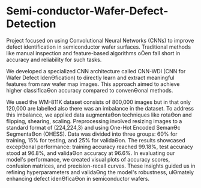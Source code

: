 # Semi-conductor-Wafer-Defect-Detection

Project focused on using Convolutional Neural Networks (CNNs) to improve defect identification in 
semiconductor wafer surfaces. Traditional methods like manual inspection and feature-based 
algorithms oŌen fall short in accuracy and reliability for such tasks.

We developed a specialized CNN architecture called CNN-WDI (CNN for Wafer Defect IdenƟfication) to 
directly learn and extract meaningful features from raw wafer map images. This approach aimed to 
achieve higher classificaƟon accuracy compared to convenƟonal methods.

We used the WM-811K dataset consists of 800,000 images but in that only 120,000 are labelled also 
there was an imbalance in the dataset. To address this imbalance, we applied data augmentaƟon 
techniques like rotaƟon and flipping, shearing, scaling. Preprocessing involved resizing images to a 
standard format of (224,224,3) and using One-Hot Encoded SemanƟc SegmentaƟon (OHESS). Data was 
divided into three groups: 60% for training, 15% for testing, and 25% for validaƟon.
The results showcased excepƟonal performance: training accuracy reached 99.18%, test accuracy 
stood at 96.8%, and validaƟon accuracy at 96.6%. 
In evaluating our model's performance, we created visual plots of accuracy scores, confusion matrices, 
and precision-recall curves. These insights guided us in refining hyperparameters and validaƟng the 
model's robustness, ulƟmately enhancing defect idenƟficaƟon in semiconductor wafers.
